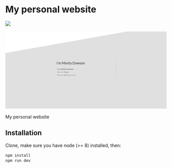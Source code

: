# My personal website

![](https://github.com/MontyD/thewell/workflows/Publish%20Release/badge.svg)

![Preview image](./preview.png)

My personal website

## Installation
Clone, make sure you have node (>= 8) installed, then:
```
npm install
npm run dev
```
